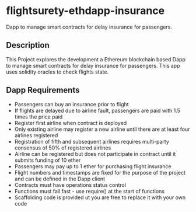 # flightsurety-ethdapp-insurance

Dapp to manage smart contracts for delay insurance for passengers. 


## Description

This Project explores the development a Ethereum blockchain based Dapp to manage smart contracts for delay insurance for passengers. This app uses solidity oracles to check flights state.

## Dapp Requirements

- Passengers can buy an insurance prior to flight
- If flights are delayed due to airline fault, passengers are paid with 1.5 times the price paid
- Register first airline when contract is deployed
- Only existing airline may register a new airline until there are at least four airlines registered
- Registration of fifth and subsequent airlines requires multi-party consensus of 50% of registered airlines
- Airline can be registered but does not participate in contract until it submits funding of 10 ether
- Passengers may pay up to 1 ether for purchasing flight insurance
- Flight numbers and timestamps are fixed for the purpose of the project and can be defined in the Dapp client
- Contracts must have operations status control
- Functions must fail fast - use require() at the start of functions
- Scaffolding code is provided ut you are free to replace it with your own code
